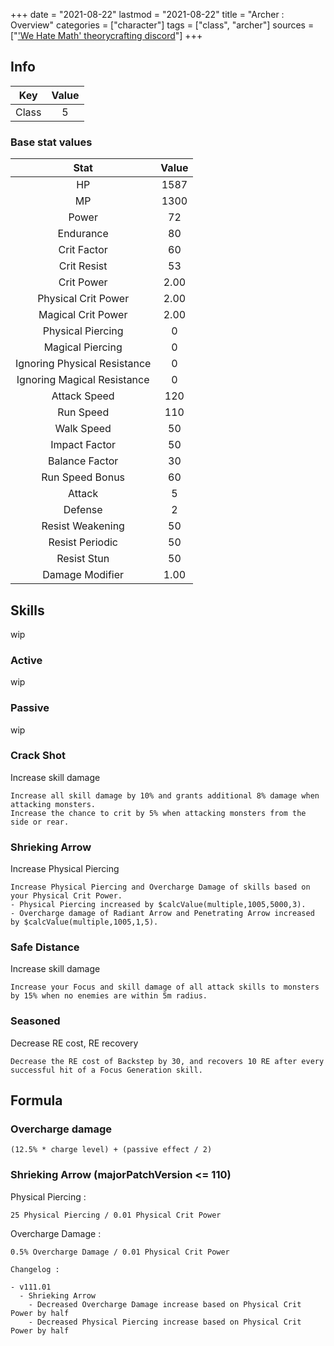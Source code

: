 +++
date = "2021-08-22"
lastmod = "2021-08-22"
title = "Archer : Overview"
categories = ["character"]
tags = ["class", "archer"]
sources = ["['We Hate Math' theorycrafting discord](https://discord.gg/zY7bbFp)"]
+++

## Info

Key | Value
:-: | :-:
Class | 5

### Base stat values

Stat | Value
:-: | :-:
HP | 1587
MP | 1300
Power | 72
Endurance | 80
Crit Factor | 60
Crit Resist | 53
Crit Power | 2.00
Physical Crit Power | 2.00
Magical Crit Power | 2.00
Physical Piercing | 0
Magical Piercing | 0
Ignoring Physical Resistance | 0
Ignoring Magical Resistance | 0
Attack Speed | 120
Run Speed | 110
Walk Speed | 50
Impact Factor | 50
Balance Factor | 30
Run Speed Bonus | 60
Attack | 5
Defense | 2
Resist Weakening | 50
Resist Periodic | 50
Resist Stun | 50
Damage Modifier | 1.00

## Skills
wip

### Active
wip

### Passive
wip

### Crack Shot
Increase skill damage

```
Increase all skill damage by 10% and grants additional 8% damage when attacking monsters.
Increase the chance to crit by 5% when attacking monsters from the side or rear.
```

### Shrieking Arrow
Increase Physical Piercing

```
Increase Physical Piercing and Overcharge Damage of skills based on your Physical Crit Power.
- Physical Piercing increased by $calcValue(multiple,1005,5000,3).
- Overcharge damage of Radiant Arrow and Penetrating Arrow increased by $calcValue(multiple,1005,1,5).
```

### Safe Distance
Increase skill damage

```
Increase your Focus and skill damage of all attack skills to monsters by 15% when no enemies are within 5m radius.
```

### Seasoned
Decrease RE cost, RE recovery

```
Decrease the RE cost of Backstep by 30, and recovers 10 RE after every successful hit of a Focus Generation skill.
```

## Formula

### Overcharge damage

```
(12.5% * charge level) + (passive effect / 2)
```

### Shrieking Arrow (majorPatchVersion <= 110)

Physical Piercing : 
```
25 Physical Piercing / 0.01 Physical Crit Power
```

Overcharge Damage :
```
0.5% Overcharge Damage / 0.01 Physical Crit Power
```

```
Changelog :

- v111.01
  - Shrieking Arrow
    - Decreased Overcharge Damage increase based on Physical Crit Power by half
    - Decreased Physical Piercing increase based on Physical Crit Power by half
```
